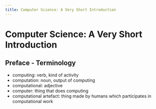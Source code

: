 ```yaml
---
title: Computer Science: A Very Short Introduction
---
```


# Computer Science: A Very Short Introduction

## Preface - Terminology

- computing: verb, kind of activity
- computation: noun, output of computing
- computational: adjective
- computer: thing that does computing
- computational artefact: thing made by humans which participates in computational work
